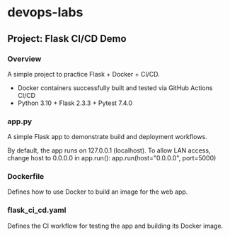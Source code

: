 # devops-labs

## Project: Flask CI/CD Demo

### Overview
A simple project to practice Flask + Docker + CI/CD.

- Docker containers successfully built and tested via GitHub Actions CI/CD
- Python 3.10 + Flask 2.3.3 + Pytest 7.4.0

### app.py
A simple Flask app to demonstrate build and deployment workflows.

By default, the app runs on 127.0.0.1 (localhost).
To allow LAN access, change host to 0.0.0.0 in app.run():
    app.run(host="0.0.0.0", port=5000)

### Dockerfile
Defines how to use Docker to build an image for the web app.

### flask_ci_cd.yaml
Defines the CI workflow for testing the app and building its Docker image.


